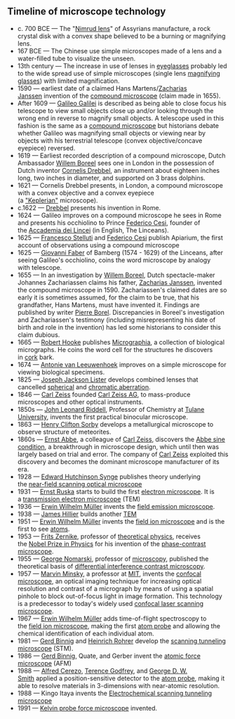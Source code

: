 

<h2 id="Timeline of microscope technology">Timeline of microscope technology </h2>

<ul>
<li>c. 700 BCE &mdash; The "<a href="https://en.wikipedia.org/wiki/Nimrud_lens" target="_blank" rel="nofollow noopener">Nimrud lens</a>" of Assyrians manufacture, a rock crystal disk with a convex shape believed to be a burning or magnifying lens.</li>
<li>167 BCE &mdash; The Chinese use simple microscopes made of a lens and a water-filled tube to visualize the unseen.</li>
<li>13th century &mdash; The increase in use of lenses in&nbsp;<a href="https://en.wikipedia.org/wiki/Eyeglasses" target="_blank" rel="nofollow noopener">eyeglasses</a>&nbsp;probably led to the wide spread use of simple microscopes (single lens&nbsp;<a href="https://en.wikipedia.org/wiki/Magnifying_glass" target="_blank" rel="nofollow noopener">magnifying glasses</a>) with limited magnification.</li>
<li>1590 &mdash; earliest date of a claimed Hans Martens/<a href="https://en.wikipedia.org/wiki/Zacharias_Janssen" target="_blank" rel="nofollow noopener">Zacharias Janssen</a>&nbsp;invention of the&nbsp;<a href="https://en.wikipedia.org/wiki/Optical_microscope#Compound_microscope" target="_blank" rel="nofollow noopener">compound microscope</a>&nbsp;(claim made in 1655).</li>
<li>After 1609 &mdash;&nbsp;<a href="https://en.wikipedia.org/wiki/Galileo_Galilei" target="_blank" rel="nofollow noopener">Galileo Galilei</a>&nbsp;is described as being able to close focus his telescope to view small objects close up&nbsp;and/or looking through the wrong end in reverse to magnify small objects.&nbsp;A telescope used in this fashion is the same as a&nbsp;<a href="https://en.wikipedia.org/wiki/Optical_microscope#Compound_microscope" target="_blank" rel="nofollow noopener">compound microscope</a>&nbsp;but historians debate whether Galileo was magnifying small objects or viewing near by objects with his terrestrial telescope (convex objective/concave eyepiece) reversed.</li>
<li>1619 &mdash; Earliest recorded description of a compound microscope, Dutch Ambassador&nbsp;<a href="https://en.wikipedia.org/wiki/Willem_Boreel" target="_blank" rel="nofollow noopener">Willem Boreel</a>&nbsp;sees one in London in the possession of Dutch inventor&nbsp;<a href="https://en.wikipedia.org/wiki/Cornelis_Drebbel" target="_blank" rel="nofollow noopener">Cornelis Drebbel</a>, an instrument about eighteen inches long, two inches in diameter, and supported on 3 brass dolphins.</li>
<li>1621 &mdash; Cornelis Drebbel presents, in London, a compound microscope with a convex objective and a convex eyepiece (a&nbsp;<a href="https://en.wikipedia.org/wiki/Refracting_telescope#Keplerian_telescope" target="_blank" rel="nofollow noopener">"Keplerian"</a>&nbsp;microscope).</li>
<li>c.1622 &mdash;&nbsp;<a href="https://en.wikipedia.org/wiki/Cornelis_Drebbel" target="_blank" rel="nofollow noopener">Drebbel</a>&nbsp;presents his invention in Rome.</li>
<li>1624 &mdash; Galileo improves on a compound microscope he sees in Rome and presents his&nbsp;occhiolino&nbsp;to Prince&nbsp;<a href="https://en.wikipedia.org/wiki/Federico_Cesi" target="_blank" rel="nofollow noopener">Federico Cesi</a>, founder of the&nbsp;<a href="https://en.wikipedia.org/wiki/Accademia_dei_Lincei" target="_blank" rel="nofollow noopener">Accademia dei Lincei</a>&nbsp;(in English,&nbsp;The Linceans).</li>
<li>1625 &mdash;&nbsp;<a href="https://en.wikipedia.org/wiki/Francesco_Stelluti" target="_blank" rel="nofollow noopener">Francesco Stelluti</a>&nbsp;and&nbsp;<a href="https://en.wikipedia.org/wiki/Federico_Cesi" target="_blank" rel="nofollow noopener">Federico Cesi</a>&nbsp;publish Apiarium, the first account of observations using a compound microscope</li>
<li>1625 &mdash;&nbsp;<a href="https://en.wikipedia.org/wiki/Giovanni_Faber" target="_blank" rel="nofollow noopener">Giovanni Faber</a>&nbsp;of Bamberg (1574 - 1629) of the Linceans, after seeing Galileo's&nbsp;occhiolino, coins the word&nbsp;microscope&nbsp;by analogy with&nbsp;telescope.</li>
<li>1655 &mdash; In an investigation by&nbsp;<a href="https://en.wikipedia.org/wiki/Willem_Boreel" target="_blank" rel="nofollow noopener">Willem Boreel</a>, Dutch spectacle-maker Johannes Zachariassen claims his father,&nbsp;<a href="https://en.wikipedia.org/wiki/Zacharias_Janssen" target="_blank" rel="nofollow noopener">Zacharias Janssen</a>, invented the compound microscope in 1590. Zachariassen's claimed dates are so early it is sometimes assumed, for the claim to be true, that his grandfather, Hans Martens, must have invented it.&nbsp;Findings are published by writer&nbsp;<a href="https://en.wikipedia.org/wiki/Pierre_Borel" target="_blank" rel="nofollow noopener">Pierre Borel</a>. Discrepancies in Boreel's investigation and Zachariassen's testimony (including misrepresenting his date of birth and role in the invention) has led some historians to consider this claim dubious.</li>
<li>1665 &mdash;&nbsp;<a href="https://en.wikipedia.org/wiki/Robert_Hooke" target="_blank" rel="nofollow noopener">Robert Hooke</a>&nbsp;publishes&nbsp;<a href="https://en.wikipedia.org/wiki/Micrographia" target="_blank" rel="nofollow noopener">Micrographia</a>, a collection of biological micrographs. He coins the word&nbsp;cell&nbsp;for the structures he discovers in&nbsp;<a href="https://en.wikipedia.org/wiki/Cork_(material)" target="_blank" rel="nofollow noopener">cork</a>&nbsp;bark.</li>
<li>1674 &mdash;&nbsp;<a href="https://en.wikipedia.org/wiki/Antonie_van_Leeuwenhoek" target="_blank" rel="nofollow noopener">Antonie van Leeuwenhoek</a>&nbsp;improves on a simple microscope for viewing biological specimens.</li>
<li>1825 &mdash;&nbsp;<a href="https://en.wikipedia.org/wiki/Joseph_Jackson_Lister" target="_blank" rel="nofollow noopener">Joseph Jackson Lister</a>&nbsp;develops combined lenses that cancelled&nbsp;<a href="https://en.wikipedia.org/wiki/Spherical_aberration" target="_blank" rel="nofollow noopener">spherical</a>&nbsp;and&nbsp;<a href="https://en.wikipedia.org/wiki/Chromatic_aberration" target="_blank" rel="nofollow noopener">chromatic aberration</a>.</li>
<li>1846 &mdash;&nbsp;<a href="https://en.wikipedia.org/wiki/Carl_Zeiss" target="_blank" rel="nofollow noopener">Carl Zeiss</a>&nbsp;founded&nbsp;<a href="https://en.wikipedia.org/wiki/Carl_Zeiss_AG" target="_blank" rel="nofollow noopener">Carl Zeiss AG</a>, to mass-produce microscopes and other optical instruments.</li>
<li>1850s &mdash;&nbsp;<a href="https://en.wikipedia.org/wiki/John_Leonard_Riddell" target="_blank" rel="nofollow noopener">John Leonard Riddell</a>, Professor of Chemistry at&nbsp;<a href="https://en.wikipedia.org/wiki/Tulane_University" target="_blank" rel="nofollow noopener">Tulane University</a>, invents the first practical binocular microscope.</li>
<li>1863 &mdash;&nbsp;<a href="https://en.wikipedia.org/wiki/Henry_Clifton_Sorby" target="_blank" rel="nofollow noopener">Henry Clifton Sorby</a>&nbsp;develops a metallurgical microscope to observe structure of meteorites.</li>
<li>1860s &mdash;&nbsp;<a href="https://en.wikipedia.org/wiki/Ernst_Abbe" target="_blank" rel="nofollow noopener">Ernst Abbe</a>, a colleague of&nbsp;<a href="https://en.wikipedia.org/wiki/Carl_Zeiss" target="_blank" rel="nofollow noopener">Carl Zeiss</a>, discovers the&nbsp;<a href="https://en.wikipedia.org/wiki/Abbe_sine_condition" target="_blank" rel="nofollow noopener">Abbe sine condition</a>, a breakthrough in microscope design, which until then was largely based on trial and error. The company of&nbsp;<a href="https://en.wikipedia.org/wiki/Carl_Zeiss" target="_blank" rel="nofollow noopener">Carl Zeiss</a>&nbsp;exploited this discovery and becomes the dominant microscope manufacturer of its era.</li>
<li>1928 &mdash;&nbsp;<a href="https://en.wikipedia.org/wiki/Edward_Hutchinson_Synge" target="_blank" rel="nofollow noopener">Edward Hutchinson Synge</a>&nbsp;publishes theory underlying the&nbsp;<a href="https://en.wikipedia.org/wiki/Near-field_scanning_optical_microscope" target="_blank" rel="nofollow noopener">near-field scanning optical microscope</a></li>
<li>1931 &mdash;&nbsp;<a href="https://en.wikipedia.org/wiki/Ernst_Ruska" target="_blank" rel="nofollow noopener">Ernst Ruska</a>&nbsp;starts to build the first&nbsp;<a href="https://en.wikipedia.org/wiki/Electron_microscope" target="_blank" rel="nofollow noopener">electron microscope</a>. It is a&nbsp;<a href="https://en.wikipedia.org/wiki/Transmission_electron_microscope" target="_blank" rel="nofollow noopener">transmission electron microscope</a>&nbsp;(TEM)</li>
<li>1936 &mdash;&nbsp;<a href="https://en.wikipedia.org/wiki/Erwin_Wilhelm_M%C3%BCller" target="_blank" rel="nofollow noopener">Erwin Wilhelm M&uuml;ller</a>&nbsp;invents the&nbsp;<a href="https://en.wikipedia.org/wiki/Field_emission_microscope" target="_blank" rel="nofollow noopener">field emission microscope</a>.</li>
<li>1938 &mdash;&nbsp;<a href="https://en.wikipedia.org/wiki/James_Hillier" target="_blank" rel="nofollow noopener">James Hillier</a>&nbsp;builds another&nbsp;<a href="https://en.wikipedia.org/wiki/Transmission_electron_microscopy" target="_blank" rel="nofollow noopener">TEM</a></li>
<li>1951 &mdash;&nbsp;<a href="https://en.wikipedia.org/wiki/Erwin_Wilhelm_M%C3%BCller" target="_blank" rel="nofollow noopener">Erwin Wilhelm M&uuml;ller</a>&nbsp;invents the&nbsp;<a href="https://en.wikipedia.org/wiki/Field_ion_microscope" target="_blank" rel="nofollow noopener">field ion microscope</a>&nbsp;and is the first to see&nbsp;<a href="https://en.wikipedia.org/wiki/Atom" target="_blank" rel="nofollow noopener">atoms</a>.</li>
<li>1953 &mdash;&nbsp;<a href="https://en.wikipedia.org/wiki/Frits_Zernike" target="_blank" rel="nofollow noopener">Frits Zernike</a>, professor of&nbsp;<a href="https://en.wikipedia.org/wiki/Theoretical_physics" target="_blank" rel="nofollow noopener">theoretical physics</a>, receives the&nbsp;<a href="https://en.wikipedia.org/wiki/Nobel_Prize_in_Physics" target="_blank" rel="nofollow noopener">Nobel Prize in Physics</a>&nbsp;for his invention of the&nbsp;<a href="https://en.wikipedia.org/wiki/Phase-contrast_microscope" target="_blank" rel="nofollow noopener">phase-contrast microscope</a>.</li>
<li>1955 &mdash;&nbsp;<a href="https://en.wikipedia.org/w/index.php?title=George_Nomarski&amp;action=edit&amp;redlink=1" target="_blank" rel="nofollow noopener">George Nomarski</a>, professor of&nbsp;<a href="https://en.wikipedia.org/wiki/Microscopy" target="_blank" rel="nofollow noopener">microscopy</a>, published the theoretical basis of&nbsp;<a href="https://en.wikipedia.org/wiki/Differential_interference_contrast_microscopy" target="_blank" rel="nofollow noopener">differential interference contrast microscopy</a>.</li>
<li>1957 &mdash;&nbsp;<a href="https://en.wikipedia.org/wiki/Marvin_Minsky" target="_blank" rel="nofollow noopener">Marvin Minsky</a>, a professor at&nbsp;<a href="https://en.wikipedia.org/wiki/MIT" target="_blank" rel="nofollow noopener">MIT</a>, invents the&nbsp;<a href="https://en.wikipedia.org/wiki/Confocal_microscope" target="_blank" rel="nofollow noopener">confocal microscope</a>, an optical imaging technique for increasing optical resolution and contrast of a micrograph by means of using a spatial pinhole to block out-of-focus light in image formation. This technology is a predecessor to today's widely used&nbsp;<a href="https://en.wikipedia.org/wiki/Confocal_laser_scanning_microscope" target="_blank" rel="nofollow noopener">confocal laser scanning microscope</a>.</li>
<li>1967 &mdash;&nbsp;<a href="https://en.wikipedia.org/wiki/Erwin_Wilhelm_M%C3%BCller" target="_blank" rel="nofollow noopener">Erwin Wilhelm M&uuml;ller</a>&nbsp;adds time-of-flight spectroscopy to the&nbsp;<a href="https://en.wikipedia.org/wiki/Field_ion_microscope" target="_blank" rel="nofollow noopener">field ion microscope</a>, making the first&nbsp;<a href="https://en.wikipedia.org/wiki/Atom_probe" target="_blank" rel="nofollow noopener">atom probe</a>&nbsp;and allowing the chemical identification of each individual atom.</li>
<li>1981 &mdash;&nbsp;<a href="https://en.wikipedia.org/wiki/Gerd_Binnig" target="_blank" rel="nofollow noopener">Gerd Binnig</a>&nbsp;and&nbsp;<a href="https://en.wikipedia.org/wiki/Heinrich_Rohrer" target="_blank" rel="nofollow noopener">Heinrich Rohrer</a>&nbsp;develop the&nbsp;<a href="https://en.wikipedia.org/wiki/Scanning_tunneling_microscope" target="_blank" rel="nofollow noopener">scanning tunneling microscope</a>&nbsp;(STM).</li>
<li>1986 &mdash;&nbsp;<a href="https://en.wikipedia.org/wiki/Gerd_Binnig" target="_blank" rel="nofollow noopener">Gerd Binnig</a>, Quate, and Gerber invent the&nbsp;<a href="https://en.wikipedia.org/wiki/Atomic_force_microscope" target="_blank" rel="nofollow noopener">atomic force microscope</a>&nbsp;(AFM)</li>
<li>1988 &mdash;&nbsp;<a href="https://en.wikipedia.org/w/index.php?title=Alfred_Cerezo&amp;action=edit&amp;redlink=1" target="_blank" rel="nofollow noopener">Alfred Cerezo</a>,&nbsp;<a href="https://en.wikipedia.org/w/index.php?title=Terence_Godfrey&amp;action=edit&amp;redlink=1" target="_blank" rel="nofollow noopener">Terence Godfrey</a>, and&nbsp;<a href="https://en.wikipedia.org/wiki/George_D._W._Smith" target="_blank" rel="nofollow noopener">George D. W. Smith</a>&nbsp;applied a position-sensitive detector to the&nbsp;<a href="https://en.wikipedia.org/wiki/Atom_probe" target="_blank" rel="nofollow noopener">atom probe</a>, making it able to resolve materials in 3-dimensions with near-atomic resolution.</li>
<li>1988 &mdash; Kingo Itaya invents the&nbsp;<a href="https://en.wikipedia.org/wiki/Electrochemical_scanning_tunneling_microscope" target="_blank" rel="nofollow noopener">Electrochemical scanning tunneling microscope</a></li>
<li>1991 &mdash;&nbsp;<a href="https://en.wikipedia.org/wiki/Kelvin_probe_force_microscope" target="_blank" rel="nofollow noopener">Kelvin probe force microscope</a>&nbsp;invented.</li>
</ul>

</br>
